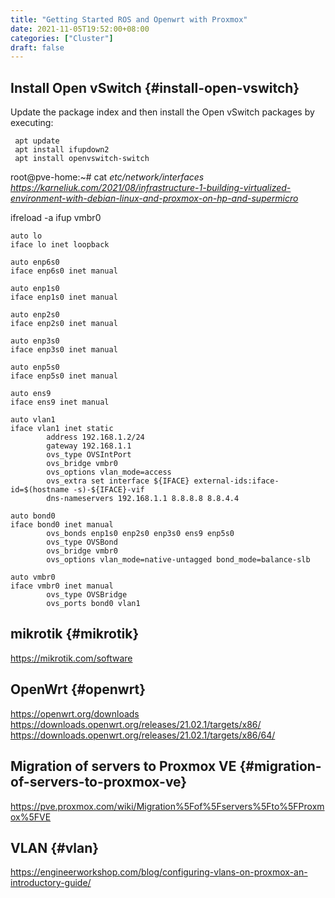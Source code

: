 ```yaml
---
title: "Getting Started ROS and Openwrt with Proxmox"
date: 2021-11-05T19:52:00+08:00
categories: ["Cluster"]
draft: false
---
```


## Install Open vSwitch {#install-open-vswitch}

Update the package index and then install the Open vSwitch packages by executing:

```console
 apt update
 apt install ifupdown2
 apt install openvswitch-switch
```

root@pve-home:~# cat _etc/network/interfaces
<https://karneliuk.com/2021/08/infrastructure-1-building-virtualized-environment-with-debian-linux-and-proxmox-on-hp-and-supermicro>_

ifreload -a
ifup vmbr0

```file
auto lo
iface lo inet loopback

auto enp6s0
iface enp6s0 inet manual

auto enp1s0
iface enp1s0 inet manual

auto enp2s0
iface enp2s0 inet manual

auto enp3s0
iface enp3s0 inet manual

auto enp5s0
iface enp5s0 inet manual

auto ens9
iface ens9 inet manual

auto vlan1
iface vlan1 inet static
        address 192.168.1.2/24
        gateway 192.168.1.1
        ovs_type OVSIntPort
        ovs_bridge vmbr0
        ovs_options vlan_mode=access
        ovs_extra set interface ${IFACE} external-ids:iface-id=$(hostname -s)-${IFACE}-vif
        dns-nameservers 192.168.1.1 8.8.8.8 8.8.4.4

auto bond0
iface bond0 inet manual
        ovs_bonds enp1s0 enp2s0 enp3s0 ens9 enp5s0
        ovs_type OVSBond
        ovs_bridge vmbr0
        ovs_options vlan_mode=native-untagged bond_mode=balance-slb

auto vmbr0
iface vmbr0 inet manual
        ovs_type OVSBridge
        ovs_ports bond0 vlan1
```


## mikrotik {#mikrotik}

<https://mikrotik.com/software>


## OpenWrt {#openwrt}

<https://openwrt.org/downloads>
<https://downloads.openwrt.org/releases/21.02.1/targets/x86/>
<https://downloads.openwrt.org/releases/21.02.1/targets/x86/64/>


## Migration of servers to Proxmox VE {#migration-of-servers-to-proxmox-ve}

<https://pve.proxmox.com/wiki/Migration%5Fof%5Fservers%5Fto%5FProxmox%5FVE>


## VLAN {#vlan}

<https://engineerworkshop.com/blog/configuring-vlans-on-proxmox-an-introductory-guide/>
